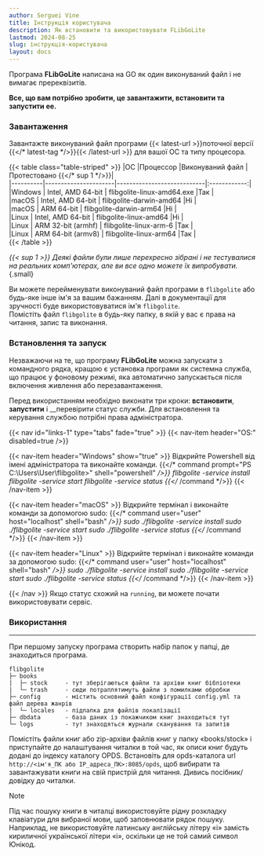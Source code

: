 ```yaml
---
author: Serguei Vine
title: Інструкція користувача
description: Як встановити та використовувати FLibGoLite
lastmod: 2024-08-25
slug: інструкція-користувача
layout: docs
---
```


Програма __FLibGoLite__ написана на GO як один виконуваний файл і не вимагає пререквізитів.  

__Все, що вам потрібно зробити, це завантажити, встановити та запустити ee.__

### Завантаження
Завантажте виконуваний файл програми {{< latest-url >}}поточної версії {{</* latest-tag */>}}{{< /latest-url >}} для вашої ОС та типу процесора.  

{{< table class="table-striped" >}}
|ОС        |Процессор             |Виконуваний файл            |Протестовано {{</* sup 1 */>}}|  
|----------|----------------------|----------------------------|:------------:|  
|Windows   | Intel, AMD 64-bit    | flibgolite-linux-amd64.exe |Так           |  
|macOS     | Intel, AMD 64-bit    | flibgolite-darwin-amd64    |Ні            |  
|macOS     | ARM 64-bit           | flibgolite-darwin-arm64    |Ні            |  
|Linux     | Intel, AMD 64-bit    | flibgolite-linux-amd64     |Ні            |  
|Linux     | ARM 32-bit (armhf)   | flibgolite-linux-arm-6     |Так           |  
|Linux     | ARM 64-bit (armv8)   | flibgolite-linux-arm64     |Так           |  
{{< /table >}}

_{{< sup 1 >}} Деякі файли були лише перехресно зібрані і не тестувалися на реальних комп'ютерах, але ви все одно можете їх випробувати._  
{.small}

Ви можете перейменувати виконуваний файл програми в `flibgolite` або будь-яке інше ім'я за вашим бажанням. Далі в документації для зручності буде використовуватися ім'я `flibgolite`.  
Помістіть файл `flibgolite` в будь-яку папку, в якій у вас є права на читання, запис та виконання.

### Встановлення та запуск

Незважаючи на те, що програму __FLibGoLite__ можна запускати з командного рядка, кращою є установка програми як системна служба, що працює у фоновому режимі, яка автоматично запускається після включення живлення або перезавантаження.

Перед використанням необхідно виконати три кроки: __встановити__, __запустити__ і __перевірити статус служби.
Для встановлення та керування службою потрібні права адміністратора.

{{< nav id="links-1" type="tabs" fade="true" >}}
{{< nav-item header="OS:" disabled=true />}}

{{< nav-item header="Windows" show="true" >}}
Відкрийте Powershell від імені адміністратора та виконайте команди.
{{</* command prompt="PS C:\Users\User\flibgolite>" shell="powershell" */>}}
  flibgolite -service install
  flibgolite -service start
  flibgolite -service status
{{</* /command */>}}
{{< /nav-item >}}

{{< nav-item header="macOS" >}}
Відкрийте термінал і виконайте команди за допомогою sudo:
{{</* command user="user" host="localhost" shell="bash" */>}}
  sudo ./flibgolite -service install
  sudo ./flibgolite -service start
  sudo ./flibgolite -service status
{{</* /command */>}}
{{< /nav-item >}}

{{< nav-item header="Linux" >}}
Відкрийте термінал і виконайте команди за допомогою sudo:
{{</* command user="user" host="localhost" shell="bash" */>}}
  sudo ./flibgolite -service install
  sudo ./flibgolite -service start
  sudo ./flibgolite -service status
{{</* /command */>}}
{{< /nav-item >}}

{{< /nav >}}
Якщо статус схожий на `running`, ви можете почати використовувати сервіс.

### Використання
---

При першому запуску програма створить набір папок у папці, де знаходиться програма.  
```console
flibgolite
├─ books  
|  ├─ stock     - тут зберігаються файли та архіви книг бібліотеки
|  └─ trash     - сюди потраплятимуть файли з помилками обробки
├─ config       - містить основний файл конфігурації config.yml та файл дерева жанрів
|  └─ locales   - підпапка для файлів локалізації 
├─ dbdata       - база даних із покажчиком книг знаходиться тут
└─ logs         - тут знаходяться журнали сканування та запитів

```
Помістіть файли книг або zip-архіви файлів книг у папку «books/stock» і приступайте до налаштування читалки в той час, як описи книг будуть додані до індексу каталогу OPDS.
Встановіть для opds-каталога url `http://<ім'я_ПК або IP_адреса_ПК>:8085/opds`, щоб вибирати та завантажувати книги на свій пристрій для читання. Дивись посібник/довідку до читалки.

> [!NOTE]
> Під час пошуку книги в читалці використовуйте рідну розкладку клавіатури для вибраної мови, щоб заповнювати рядок пошуку. Наприклад, не використовуйте латинську англійську літеру «i» замість кириличної української літери «i», оскільки це не той самий символ Юнікод.